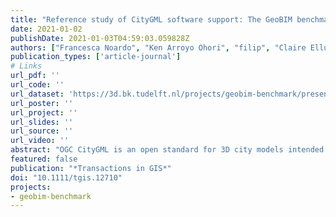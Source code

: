 ```yaml
---
title: "Reference study of CityGML software support: The GeoBIM benchmark 2019---Part II"
date: 2021-01-02
publishDate: 2021-01-03T04:59:03.059828Z
authors: ["Francesca Noardo", "Ken Arroyo Ohori", "filip", "Claire Ellul", "Lars Harrie", "Thomas Krijnen", "Helen Eriksson", "Jordi van Liempt", "Maria Pla", "Antonio Ruiz", "Dean Hintz", "Nina Krueger", "Cristina Leoni", "Leire Leoz", "Diana Moraru", "Stelios Vitalis", "Philipp Willkomm", "Jantien Stoter"]
publication_types: ['article-journal']
# Links
url_pdf: ''
url_code: ''
url_dataset: 'https://3d.bk.tudelft.nl/projects/geobim-benchmark/presentations-publications.html'
url_poster: ''
url_project: ''
url_slides: ''
url_source: ''
url_video: ''
abstract: "OGC CityGML is an open standard for 3D city models intended to foster interoperability and support various applications. However, through our practical experience and discussions with practitioners, we have noticed several problems related to the implementation of the standard and the use of standardized data. Nevertheless, a systematic investigation of these issues has never been carried out, and there is thus insufficient evidence for tackling the problems. The GeoBIM benchmark project is aimed at finding such evidence by involving external volunteers, reporting on various aspects of the behavior of tools (geometry, semantics, georeferencing, functionalities), analyzed and described in this article. This study explicitly pointed out the critical points embedded in the format as an evidence base for future development. A companion article (Part I) describes the results of the benchmark related to IFC, the counterpart of CityGML within building information modeling."
featured: false
publication: "*Transactions in GIS*"
doi: "10.1111/tgis.12710"
projects:
- geobim-benchmark
---
```


